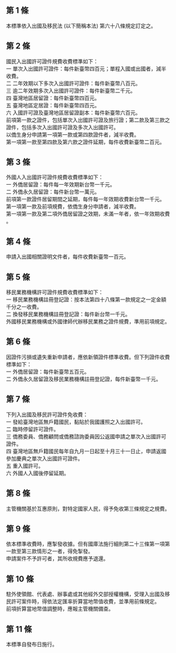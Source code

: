 第 1 條
-------
本標準依入出國及移民法 (以下簡稱本法) 第六十八條規定訂定之。

第 2 條
-------
國民入出國許可證件規費收費標準如下：  
一  單次入出國許可證件：每件新臺幣四百元；單程入國或出國者，減半  
    收費。  
二  二年效期以下多次入出國許可證件：每件新臺幣八百元。  
三  逾二年效期多次入出國許可證件：每件新臺幣二千元。  
四  臺灣地區居留證：每件新臺幣四百元。  
五  臺灣地區定居證：每件新臺幣四百元。  
六  入國許可證及臺灣地區居留證副本：每件新臺幣六百元。  
前項第一款之證件，包括單次入出國許可證及旅行證；第二款及第三款之  
證件，包括多次入出國許可證及多次入出國許可。  
以僑生身分申請第一項第一款或第四款證件者，減半收費。  
第一項第一款至第四款及第六款之證件延期，每件收費新臺幣二百元。

第 3 條
-------
外國人入出國許可證件規費收費標準如下：  
一  外僑居留證：每件每一年效期新台幣一千元。  
二  外僑永久居留證：每件新台幣一萬元。  
前項第一款證件居留期間之延期，每件每一年效期收費新台幣一千元。  
第一項第一款及前項規費，依僑生身分申請者，減半收費。  
第一項第一款及第二項外僑居留證之效期，未滿一年者，依一年效期收費  
。

第 4 條
-------
申請入出國相關證明文件者，每件收費新臺幣一百元。

第 5 條
-------
移民業務機構許可證件規費收費標準如下：  
一  移民業務機構註冊登記證：按本法第四十八條第一款規定之一定金額  
    千分之一收費。  
二  換發移民業務機構註冊登記證：每件新台幣一千元。  
外國移民業務機構或外國律師代辦移民業務之證件規費，準用前項規定。

第 6 條
-------
因證件污損或遺失重新申請者，應依新領證件標準收費。但下列證件收費  
標準如下：  
一  外僑居留證：每件新臺幣五百元。  
二  外僑永久居留證及移民業務機構註冊登記證，每件新臺幣一千元。

第 7 條
-------
下列入出國及移民許可證件免收費：  
一  發給臺灣地區無戶籍國民，黏貼於我國護照之入出國許可。  
二  臨時停留許可證件。  
三  僑務委員、僑務顧問或僑務諮詢委員因公返國申請之單次入出國許可  
    證件。  
四  臺灣地區無戶籍國民每年自九月一日起至十月三十一日止，申請返國  
    參加慶典之單次入出國許可證件。  
五  重入國許可。  
六  外國人入國後停留延期。

第 8 條
-------
主管機關基於互惠原則，對特定國家人民，得予免收第三條規定之規費。

第 9 條
-------
依本標準收費時，應掣發收據。但有國庫法施行細則第二十三條第一項第  
一款至第三款情形之一者，得免掣發。  
申請案件不予許可者，其所收規費應予退還。

第 10 條
--------
駐外使領館、代表處、辦事處或其他經外交部授權機構，受理入出國及移  
民許可案件時，得依法定匯率折算當地幣值收費，並準用前條規定。  
前項折算當地幣值調整時，應報主管機關備查。

第 11 條
--------
本標準自發布日施行。

